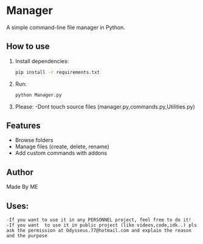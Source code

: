 # Manager

A simple command-line file manager in Python.

## How to use

1. Install dependencies:
   ```sh
   pip install -r requirements.txt
   ```
2. Run:
   ```sh
   python Manager.py
   ```
3. Please:
    -Dont touch source files (manager.py,commands.py,Utilities.py)
## Features

- Browse folders
- Manage files (create, delete, rename)
- Add custom commands with addons

## Author

Made By ME

## Uses:
    -If you want to use it in any PERSONNEL project, feel free to do it!
    -If you want  to use it in public project (like videos,code,idk..) pls ask the permission at Odysseus.77@hotmail.com and explain the reason and the purpose
